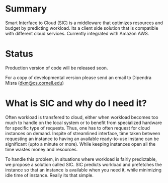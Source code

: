 # Summary
Smart Interface to Cloud (SIC) is a middleware that optimizes resources and budget by predicting workload. Its a client side solution that is compatible with different cloud services. Currently integrated with Amazon AWS.

# Status
Production version of code will be released soon. 

For a copy of developmental version please send an email to Dipendra Misra (dkm@cs.cornell.edu) 

# What is SIC and why do I need it?
Often workload is transfered to cloud, either when workload becomes too much to handle on the local system or
to benefit from specialized hardware for specific type of requests. Thus, one has to often request for cloud instances
on demand. Inspite of streamlined interface, time taken between requesting an instance to having an available ready-to-use instane can be significant (upto a minute or more). While keeping instances open all the time wastes money and resources.

To handle this problem, in situations where workload is fairly predictable, we propose a solution called SIC. SIC predicts workload and prefetches the instance so that an instance is available when you need it, while minimizing idle time of instance. Really its that simple.
